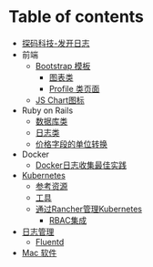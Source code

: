 # Table of contents

* [探码科技-发开日志](README.md)
* 前端
  * [Bootstrap 模板](qian-duan/bootstrap-mo-ban/README.md)
    * [图表类](qian-duan/bootstrap-mo-ban/tu-biao-lei.md)
    * [Profile 类页面](qian-duan/bootstrap-mo-ban/profile-lei-ye-mian.md)
  * [JS Chart图标](qian-duan/js-chart-tu-biao.md)
* Ruby on Rails
  * [数据库类](ruby-on-rails/shu-ju-ku-lei.md)
  * [日志类](ruby-on-rails/ri-zhi-lei.md)
  * [价格字段的单位转换](ruby-on-rails/jia-ge-zi-duan-de-dan-wei-fen-yuan-zhi-jian-zi-dong-zhuan-huan.md)
* Docker
  * [Docker日志收集最佳实践](docker/docker-ri-zhi-shou-ji-zui-jia-shi-jian.md)
* [Kubernetes](kubernetes/README.md)
  * [参考资源](kubernetes/can-kao-zi-yuan.md)
  * [工具](kubernetes/gong-ju.md)
  * [通过Rancher管理Kubernetes](kubernetes/tong-guo-rancher-guan-li-kubernetes/README.md)
    * [RBAC集成](kubernetes/tong-guo-rancher-guan-li-kubernetes/rbac-ji-cheng.md)
* [日志管理](ri-zhi-guan-li/README.md)
  * [Fluentd](ri-zhi-guan-li/fluentd.md)
* [Mac 软件](mac-ruan-jian.md)

